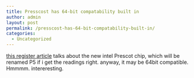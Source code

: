 ```yaml
---
title: Presscost has 64-bit compatability built in
author: admin
layout: post
permalink: /presscost-has-64-bit-compatability-built-in/
categories:
  - Uncategorized
---
```

[this register article][1] talks about the new intel Prescot chip, which will be renamed P5 if i get the readings right. anyway, it may be 64bit compatible. Hmmmm. intereresting.

 [1]: http://www.theinquirer.net/?article=11668